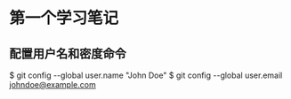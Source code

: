 
# 第一个学习笔记

## 配置用户名和密度命令

$ git config --global user.name "John Doe"
$ git config --global user.email johndoe@example.com

#         


